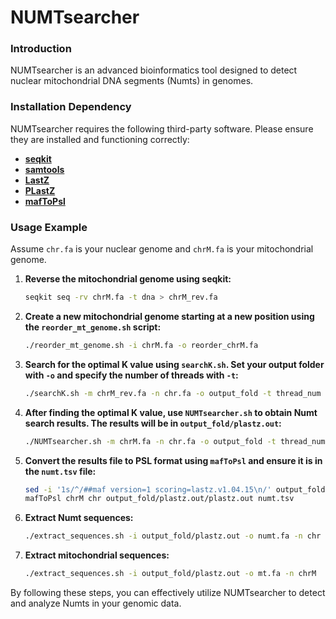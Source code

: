 NUMTsearcher
=================

### Introduction

NUMTsearcher is an advanced bioinformatics tool designed to detect nuclear mitochondrial DNA segments (Numts) in genomes.

### Installation Dependency

NUMTsearcher requires the following third-party software. Please ensure they are installed and functioning correctly:
- **[seqkit](https://github.com/shenwei356/seqkit)**
- **[samtools](https://github.com/samtools/samtools)**
- **[LastZ](https://github.com/lastz/lastz)**
- **[PLastZ](https://github.com/AntoineHo/PLastZ)**
- **[mafToPsl](https://hgdownload.cse.ucsc.edu/admin/exe/linux.x86_64/mafToPsl)**

### Usage Example

Assume `chr.fa` is your nuclear genome and `chrM.fa` is your mitochondrial genome.

1. **Reverse the mitochondrial genome using seqkit:**

    ```bash
    seqkit seq -rv chrM.fa -t dna > chrM_rev.fa
    ```

2. **Create a new mitochondrial genome starting at a new position using the `reorder_mt_genome.sh` script:**

    ```bash
    ./reorder_mt_genome.sh -i chrM.fa -o reorder_chrM.fa
    ```

3. **Search for the optimal K value using `searchK.sh`. Set your output folder with `-o` and specify the number of threads with `-t`:**

    ```bash
    ./searchK.sh -m chrM_rev.fa -n chr.fa -o output_fold -t thread_num
    ```

4. **After finding the optimal K value, use `NUMTsearcher.sh` to obtain Numt search results. The results will be in `output_fold/plastz.out`:**

    ```bash
    ./NUMTsearcher.sh -m chrM.fa -n chr.fa -o output_fold -t thread_num -k k_value
    ```

5. **Convert the results file to PSL format using `mafToPsl` and ensure it is in the `numt.tsv` file:**

    ```bash
    sed -i '1s/^/##maf version=1 scoring=lastz.v1.04.15\n/' output_fold/plastz.out
    mafToPsl chrM chr output_fold/plastz.out/plastz.out numt.tsv
    ```

6. **Extract Numt sequences:**

    ```bash
    ./extract_sequences.sh -i output_fold/plastz.out -o numt.fa -n chr
    ```

7. **Extract mitochondrial sequences:**

    ```bash
    ./extract_sequences.sh -i output_fold/plastz.out -o mt.fa -n chrM
    ```

By following these steps, you can effectively utilize NUMTsearcher to detect and analyze Numts in your genomic data.